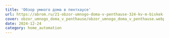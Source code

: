 ```yaml
---
title: 'Обзор умного дома в пентхаусе'
url: https://abrom.ru/21-obzor-umnogo-doma-v-penthause-324-kv-m-biskek-zk-malina
cover: obzor_umnogo_doma_v_penthause/obzor_umnogo_doma_v_penthause.webp
date: 2024-12-24
category: home_automation
---
```

